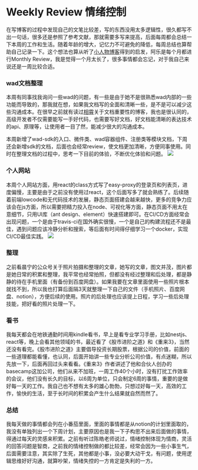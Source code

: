 # Weekly Review 情绪控制

在写博客的过程中发现自己的文笔比较差，写的东西没用太多逻辑性，很久都写不出一句话，很多还是参照了参考文献，那就需要多写来提高，后面每周都会总结一下本周的工作和生活。随着年龄的增大，记忆力不可避免的降低，每周总结也算帮助自己记录一下。这个想法也算从听了[小人物博客](https://anobody.im/)得到的启发，阿乐是每个月都进行Monthly Review，我是觉得一个月太长了，很多事情都会忘记，对于我自己来说还是一周比较合适。

### wad文档整理

本周有同事找我询问一些wad的问题，有一些是由于她不是很熟悉wad内部的一些功能而导致的，那我就在想，如果我文档写的全面和清晰一些，是不是可以减少这些沟通成本。在很早之前就有读过[相霄](http://emptycup.hikvision.com.cn/xx-blog/)关于文档重要性的博客，我也是很认同的，高级开发者不仅需要能写一手好代码，也需要写好文档，好文档能清晰的表达技术的api、原理等，让使用者一目了然，能减少很大的沟通成本。

本周新增了wad-sdk的入口、微件类、wad容器组件、注册类等模块文档，下周还会新增sdk的文档，后面也会经常review，使文档更加清晰，方便同事使用。同时在整理文档的过程中，思考一下目前的体验，不断优化体验和问题。
![](https://imgkr2.cn-bj.ufileos.com/8bbfd0f4-15b6-4cac-bbaf-694559c2d7c1.png?UCloudPublicKey=TOKEN_8d8b72be-579a-4e83-bfd0-5f6ce1546f13&Signature=ew4x1CeebcN6%252F6OvP6UEtmn9vbE%253D&Expires=1604133015)


### 个人网站

本周个人网站方面，用react的class方式写了easy-proxy的登录页和列表页，进度偏慢，主要是由于之前没有使用过react，这个后面写多了就会熟练了。后续随着前端lowcode和无代码技术的发展，静态页面搭建会越来越快，更多的竞争力应该会在js方面，所以需要把精力投入在node、可视化等方面，静态页面不用太在意细节，只用UI库（ant design、element）快速搭建即可。在CI/CD方面经常会出现问题，一个是由于travis-ci在国外确实很慢，一个是自己的构建流程还不是最佳，遇到问题应该冷静分析和搜索，等后面有时间得仔细学习一个docker，实现CI/CD最佳实践。
![](https://imgkr2.cn-bj.ufileos.com/60aa90e1-c660-447e-ac19-c08d7e520100.png?UCloudPublicKey=TOKEN_8d8b72be-579a-4e83-bfd0-5f6ce1546f13&Signature=4dEIuhXlkF82b3s%252BtdDRvN4O3cQ%253D&Expires=1604133066)


### 整理

之前看晨宁的公众号关于照片拍摄和整理的文章，她写的文章，图文并茂，图片都是她日常的积累和整理，我平常也经常拍照，但都没有经过整理和后处理，都是静静的待在手机里面（有备份到百度网盘）。如果我要在文章里面使用一些照片根本就找不到，所以我也打算后面隔3天就整理一下自己的文件（手机照片、百度网盘、notion），方便后续的使用。照片的后处理也应该提上日程，学习一些后处理技能，把好看的照片处理一下。

### 看书

我每天都会在地铁通勤时间用kindle看书，早上是看专业学习手册，比如nestjs、react等，晚上会看其他领域的书，最近看了《股市进阶之道》和《重来3》，当然还没有看完。《股市进阶之道》主要倡导投资长期股票，根据公司的价值，前面的一些道理都能看懂，也认同，后面开始讲一些专业分析公司价值，有点迷糊，所以先放一下，后面再回过头来看看。《重来3》作者讲述了他和合伙人创办的basecamp这加公司，他们从来不加班，一周工作40个小时，没有打扰工作效率的会议，他们没有长久的目标，以6周为单位，只会制定6周的事情，重要的是做好每一天的工作。我自己也不想有太多的雄心勃勃，只想过好每一天，高效的工作，愉快的生活，至于长时间的积累会产生什么结果就自然而然了。

### 总结

我每天做的事情都会列在小番茄里面，里面的事情都是从notion的计划里面取的，我没有单独列出一个下周计划，主要原因也是我一下子构思不出来后面做的事情，得通过每天的灵感来积累。之前有听过陈皓老师说过，情绪控制体现为情商，灵活的回答问题是智商，之前我的情绪控制做的都比较差，经常会因为一些小事生气，后面需要注意，其实除了生死，其他都是小事，没必要大动干戈，有问题，使用逻辑思维好好沟通，就算吵架，情绪失控的一方肯定是失利的一方。
